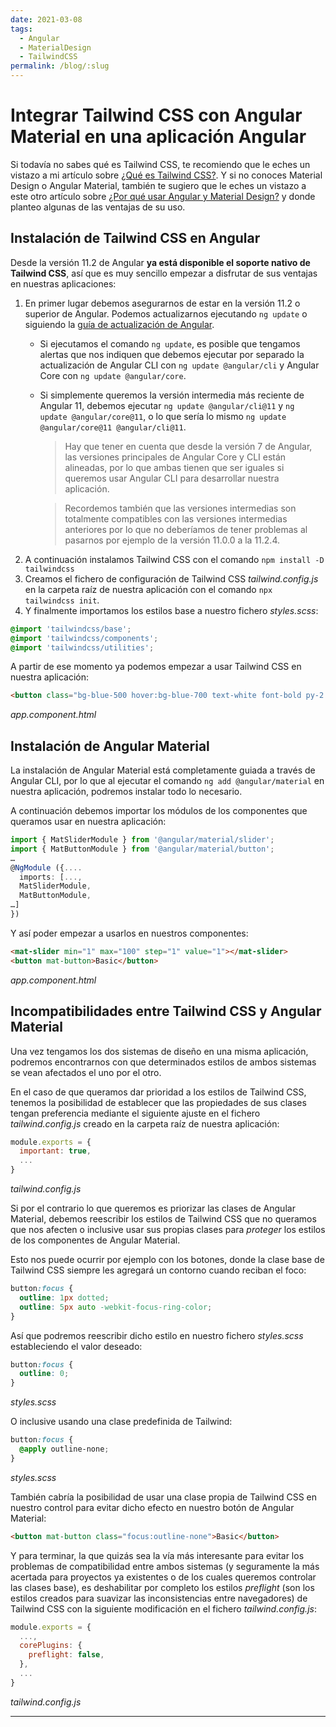 ```yaml
---
date: 2021-03-08
tags:
  - Angular
  - MaterialDesign
  - TailwindCSS
permalink: /blog/:slug
---
```


# Integrar Tailwind CSS con Angular Material en una aplicación Angular

<social-share class="social-share--header" />

Si todavía no sabes qué es Tailwind CSS, te recomiendo que le eches un vistazo a mi artículo sobre [¿Qué es Tailwind CSS?](./tailwind-css.md). Y si no conoces Material Design o Angular Material, también te sugiero que le eches un vistazo a este otro artículo sobre [¿Por qué usar Angular y Material Design?](./por-que-usar-angular-material-design.md) y donde planteo algunas de las ventajas de su uso.

## Instalación de Tailwind CSS en Angular

Desde la versión 11.2 de Angular **ya está disponible el soporte nativo de Tailwind CSS**, así que es muy sencillo empezar a disfrutar de sus ventajas en nuestras aplicaciones:
1. En primer lugar debemos asegurarnos de estar en la versión 11.2 o superior de Angular. Podemos actualizarnos ejecutando `ng update` o siguiendo la [guía de actualización de Angular](https://update.angular.io/).
   - Si ejecutamos el comando `ng update`, es posible que tengamos alertas que nos indiquen que debemos ejecutar por separado la actualización de Angular CLI con `ng update @angular/cli` y Angular Core con `ng update @angular/core`.
   - Si simplemente queremos la versión intermedia más reciente de Angular 11, debemos ejecutar `ng update @angular/cli@11` y `ng update @angular/core@11`, o lo que sería lo mismo `ng update @angular/core@11 @angular/cli@11`.
        > Hay que tener en cuenta que desde la versión 7 de Angular, las versiones principales de Angular Core y CLI están alineadas, por lo que ambas tienen que ser iguales si queremos usar Angular CLI para desarrollar nuestra aplicación.

        > Recordemos también que las versiones intermedias son totalmente compatibles con las versiones intermedias anteriores por lo que no deberíamos de tener problemas al pasarnos por ejemplo de la versión 11.0.0 a la 11.2.4.
1. A continuación instalamos Tailwind CSS con el comando `npm install -D tailwindcss`
1. Creamos el fichero de configuración de Tailwind CSS _tailwind.config.js_ en la carpeta raíz de nuestra aplicación con el comando `npx tailwindcss init`.
1. Y finalmente importamos los estilos base a nuestro fichero _styles.scss_:
``` scss
@import 'tailwindcss/base';
@import 'tailwindcss/components';
@import 'tailwindcss/utilities';
```

A partir de ese momento ya podemos empezar a usar Tailwind CSS en nuestra aplicación:

``` html
<button class="bg-blue-500 hover:bg-blue-700 text-white font-bold py-2 px-4 rounded">Button</button>
```
_app.component.html_

## Instalación de Angular Material

La instalación de Angular Material está completamente guiada a través de Angular CLI, por lo que al ejecutar el comando `ng add @angular/material` en nuestra aplicación, podremos instalar todo lo necesario.

A continuación debemos importar los módulos de los componentes que queramos usar en nuestra aplicación:

``` ts
import { MatSliderModule } from '@angular/material/slider';
import { MatButtonModule } from '@angular/material/button';
…
@NgModule ({....
  imports: [...,
  MatSliderModule,
  MatButtonModule,
…]
})
```

Y así poder empezar a usarlos en nuestros componentes:

``` html
<mat-slider min="1" max="100" step="1" value="1"></mat-slider>
<button mat-button>Basic</button>
```
_app.component.html_

## Incompatibilidades entre Tailwind CSS y Angular Material

Una vez tengamos los dos sistemas de diseño en una misma aplicación, podremos encontrarnos con que determinados estilos de ambos sistemas se vean afectados el uno por el otro.

En el caso de que queramos dar prioridad a los estilos de Tailwind CSS, tenemos la posibilidad de establecer que las propiedades de sus clases tengan preferencia mediante el siguiente ajuste en el fichero _tailwind.config.js_ creado en la carpeta raíz de nuestra aplicación:

``` js
module.exports = {
  important: true,
  ...
}
```
_tailwind.config.js_

Si por el contrario lo que queremos es priorizar las clases de Angular Material, debemos reescribir los estilos de Tailwind CSS que no queramos que nos afecten o inclusive usar sus propias clases para _proteger_ los estilos de los componentes de Angular Material.

Esto nos puede ocurrir por ejemplo con los botones, donde la clase base de Tailwind CSS siempre les agregará un contorno cuando reciban el foco:

``` css
button:focus {
  outline: 1px dotted;
  outline: 5px auto -webkit-focus-ring-color;
}
```

Así que podremos reescribir dicho estilo en nuestro fichero _styles.scss_ estableciendo el valor deseado:

``` scss
button:focus {
  outline: 0;
}
```
_styles.scss_

O inclusive usando una clase predefinida de Tailwind:

``` scss
button:focus {
  @apply outline-none;
}
```
_styles.scss_

También cabría la posibilidad de usar una clase propia de Tailwind CSS en nuestro control para evitar dicho efecto en nuestro botón de Angular Material:

``` html
<button mat-button class="focus:outline-none">Basic</button>
```

Y para terminar, la que quizás sea la vía más interesante para evitar los problemas de compatibilidad entre ambos sistemas (y seguramente la más acertada para proyectos ya existentes o de los cuales queremos controlar las clases base), es deshabilitar por completo los estilos _preflight_ (son los estilos creados para suavizar las inconsistencias entre navegadores) de Tailwind CSS con la siguiente modificación en el fichero _tailwind.config.js_:

``` js
module.exports = {
  ...,
  corePlugins: {
    preflight: false,
  },
  ...
}
```
_tailwind.config.js_

---
<social-share class="social-share--footer" />
